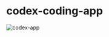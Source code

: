 # codex-coding-app

![codex-app](https://user-images.githubusercontent.com/95043909/208111986-f904ff11-00c5-462e-bf7c-d826c380f6a7.png)
